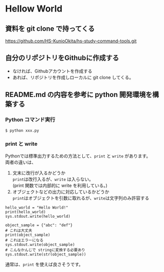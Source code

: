 # Hellow World

## 資料を git clone で持ってくる
https://github.com/HS-KunioOkita/hs-study-command-tools.git

## 自分のリポジトリをGithubに作成する

* なければ、Githubアカウントを作成する
* あれば、リポジトリを作成しローカルに git clone してくる。

## README.md の内容を参考に python 開発環境を構築する

### Python コマンド実行

```
$ python xxx.py
```

### print と write
Pythonでは標準出力するための方法として、`print` と `write` があります。  
両者の違いは、
1. 文末に改行が入るかどうか  
`print`は改行入るが、`write` は入らない。  
(print 関数では内部的に write を利用している。)
2. オブジェクトなどの出力に対応しているかどうか  
`print`はオブジェクトを引数に取れるが、`write`は文字列のみ許容する

```
hello_world = "Hello World!"
print(hello_world)
sys.stdout.write(hello_world)

object_sample = {"abc": "def"}
# これは大丈夫
print(object_sample)
# これはエラーになる
sys.stdout.write(object_sample)
# こんなかんじで stringに変換する必要あり
sys.stdout.write(str(object_sample))
```

通常は、`print` を使えば良さそうです。


